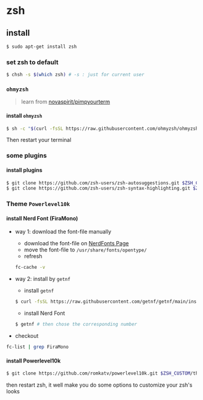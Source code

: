 # zsh

## install
```sh
$ sudo apt-get install zsh
```

### set zsh to default
```sh
$ chsh -s $(which zsh) # -s : just for current user
```

### `ohmyzsh`
> learn from [novaspirit/pimpyourterm](https://github.com/novaspirit/pimpyourterm)

#### install `ohmyzsh`
```sh
$ sh -c "$(curl -fsSL https://raw.githubusercontent.com/ohmyzsh/ohmyzsh/master/tools/install.sh)"
```
Then restart your terminal

### some plugins
#### install plugins
```sh
$ git clone https://github.com/zsh-users/zsh-autosuggestions.git $ZSH_CUSTOM/plugins/zsh-autosuggestions
$ git clone https://github.com/zsh-users/zsh-syntax-highlighting.git $ZSH_CUSTOM/plugins/zsh-syntax-highlighting
```

### Theme `Powerlevel10k`
#### install Nerd Font (FiraMono)
- way 1: download the font-file manually
    - download the font-file on [NerdFonts Page](https://www.nerdfonts.com/font-downloads)
    - move the font-file to `/usr/share/fonts/opentype/`
    - refresh
    ```sh
    fc-cache -v
    ```

- way 2: install by `getnf`
    - install `getnf`
    ```sh
    $ curl -fsSL https://raw.githubusercontent.com/getnf/getnf/main/install.sh | zsh -s -- --tag=v0.1.0
    ```
    - install Nerd Font
    ```sh
    $ getnf # then chose the corresponding number
    ```

- checkout
```sh
fc-list | grep FiraMono
```

#### install Powerlevel10k
```sh
$ git clone https://github.com/romkatv/powerlevel10k.git $ZSH_CUSTOM/themes/powerlevel10k
```
then restart zsh, it well make you do some options to customize your zsh's looks

